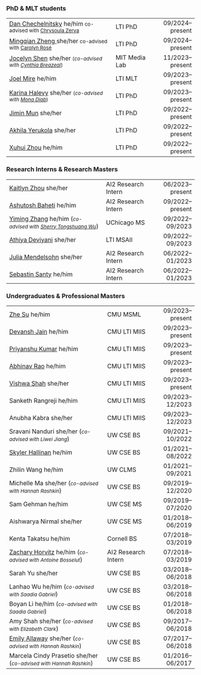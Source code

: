 ### PhD & MLT students
|                                                              |               |                       |
| ------------------------------------------------------------ | ------------- | --------------------: |
| [Dan Chechelnitsky](https://chechelnitskd.github.io/) <span class="pronouns">he/him</span> <small>co-advised with [Chrysoula Zerva](https://scholar.google.com/citations?user=S5NGkFsAAAAJ&hl=en&oi=ao)</small> | LTI PhD       | 09/2024&ndash;present |
| [Mingqian Zheng ](https://eeelisa.github.io/) <span class="pronouns">she/her</span> <small>co-advised with [Carolyn Rosé](https://www.cs.cmu.edu/~cprose/) </small> | LTI PhD       | 09/2024&ndash;present |
| [Jocelyn Shen](https://jocelynshen.com/) <span class="pronouns">she/her</span> <small>(*co-advised with [Cynthia Breazeal](https://www.media.mit.edu/people/cynthiab/overview/)*)</small> | MIT Media Lab | 11/2023&ndash;present |
| [Joel Mire](https://joelmire.notion.site/) <span class="pronouns">he/him</span> | LTI MLT       | 09/2023&ndash;present |
| [Karina Halevy](https://enscma2.github.io/) <span class="pronouns">she/her</span> <small>(*co-advised with [Mona Diab](https://lti.cs.cmu.edu/people/222228496/mona-diab)*)</small> | LTI PhD       | 09/2023&ndash;present |
| [Jimin Mun](https://jiminmun.github.io/) <span class="pronouns">she/her</span> | LTI PhD       | 09/2022&ndash;present |
| [Akhila Yerukola](https://akhila-yerukola.github.io/) <span class="pronouns">she/her</span> | LTI PhD       | 09/2022&ndash;present |
| [Xuhui Zhou](https://xuhuizhou.github.io/) <span class="pronouns">he/him</span> | LTI PhD       | 09/2022&ndash;present |

### Research Interns & Research Masters
|                                                              |                     |                       |
| ------------------------------------------------------------ | ------------------- | --------------------: |
| [Kaitlyn Zhou](https://cs.stanford.edu/~katezhou/) <span class="pronouns">she/her</span> | AI2 Research Intern | 06/2023&ndash;present |
| [Ashutosh Baheti](https://abaheti95.github.io/) <span class="pronouns">he/him</span> | AI2 Research Intern | 09/2022&ndash;present |
| [Yiming Zhang](https://y0mingzhang.github.io/) <span class="pronouns">he/him</span> (*<small>co-advised with [Sherry Tongshuang Wu]()</small>*) | UChicago MS         | 09/2022&ndash;09/2023 |
| [Athiya Deviyani](https://www.athiyadeviyani.com/) <span class="pronouns">she/her</span> | LTI MSAII           | 09/2022&ndash;09/2023 |
| [Julia Mendelsohn](https://juliamendelsohn.github.io/) <span class="pronouns">she/her</span> | AI2 Research Intern | 06/2022&ndash;01/2023 |
| [Sebastin Santy](http://sebastinsanty.com/) <span class="pronouns">he/him</span> | AI2 Research Intern | 06/2022&ndash;01/2023 |

### Undergraduates &amp; Professional Masters
|                                                              |                     |                       |
| ------------------------------------------------------------ | ------------------- | --------------------: |
| [Zhe Su](https://bugsz.github.io/) <span class="pronouns">he/him</span> | CMU MSML            | 09/2023&ndash;present |
| [Devansh Jain](https://devanshrj.github.io/) <span class="pronouns">he/him</span> | CMU LTI MIIS        | 09/2023&ndash;present |
| [Priyanshu Kumar](https://scholar.google.com/citations?user=SHQikPwAAAAJ) <span class="pronouns">he/him</span> | CMU LTI MIIS        | 09/2023&ndash;present |
| [Abhinav Rao](https://aetherprior.github.io/) <span class="pronouns">he/him</span> | CMU LTI MIIS        | 09/2023&ndash;present |
| [Vishwa Shah](https://sites.google.com/view/vishwavshah/) <span class="pronouns">she/her</span> | CMU LTI MIIS        | 09/2023&ndash;present |
| Sanketh Rangreji <span class="pronouns">he/him</span>        | CMU LTI MIIS        | 09/2023&ndash;12/2023 |
| Anubha Kabra <span class="pronouns">she/her</span>           | CMU LTI MIIS        | 09/2023&ndash;12/2023 |
| Sravani Nanduri <span class="pronouns">she/her</span> (*<small>co-advised with Liwei Jiang</small>*) | UW CSE BS           | 09/2021&ndash;10/2022 |
| [Skyler Hallinan](https://skylerhallinan.com/) <span class="pronouns">he/him</span> | UW CSE BS           | 01/2021&ndash;08/2022 |
| Zhilin Wang <span class="pronouns">he/him</span>             | UW CLMS             | 01/2021&ndash;09/2021 |
| Michelle Ma <span class="pronouns">she/her</span> (*<small>co-advised with Hannah Rashkin</small>*) | UW CSE BS           | 09/2019&ndash;12/2020 |
| Sam Gehman <span class="pronouns">he/him</span>              | UW CSE MS           | 09/2019&ndash;07/2020 |
| Aishwarya Nirmal <span class="pronouns">she/her</span>       | UW CSE MS           | 01/2018&ndash;06/2019 |
| Kenta Takatsu <span class="pronouns">he/him</span>           | Cornell BS          | 07/2018&ndash;03/2019 |
| [Zachary Horvitz](https://zacharyhorvitz.github.io/) <span class="pronouns">he/him</span> (*<small>co-advised with Antoine Bosselut</small>*) | AI2 Research Intern | 07/2018&ndash;03/2019 |
| Sarah Yu <span class="pronouns">she/her</span>               | UW CSE BS           | 03/2018&ndash;06/2018 |
| Lanhao Wu <span class="pronouns">he/him</span> (*<small>co-advised with Saadia Gabriel</small>*) | UW CSE BS           | 03/2018&ndash;06/2018 |
| Boyan Li <span class="pronouns">he/him</span> (*<small>co-advised with Saadia Gabriel</small>*) | UW CSE BS           | 01/2018&ndash;06/2018 |
| Amy Shah <span class="pronouns">she/her</span> (*<small>co-advised with Elizabeth Clark</small>*) | UW CSE BS           | 09/2017&ndash;06/2018 |
| [Emily Allaway](https://emilyallaway.github.io/) <span class="pronouns">she/her</span> (*<small>co-advised with Hannah Rashkin</small>*) | UW CSE BS           | 07/2017&ndash;06/2018 |
| Marcela Cindy Prasetio <span class="pronouns">she/her</span> (*<small>co-advised with Hannah Rashkin</small>*) | UW CSE BS           | 01/2016&ndash;06/2017 |